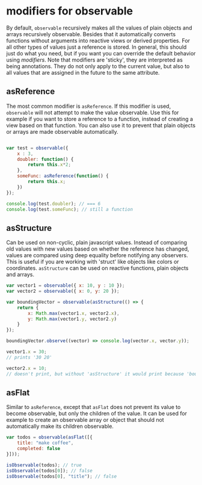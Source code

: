 # modifiers for observable

By default, `observable` recursively makes all the values of plain objects and arrays recursively observable.
Besides that it automatically converts functions without arguments into reactive views or derived properties.
For all other types of values just a reference is stored.
In general, this should just do what you need, but if you want you can override the default behavior using _modifiers_.
Note that modifiers are 'sticky', they are interpreted as being annotations.
They do not only apply to the current value, but also to all values that are assigned in the future to the same attribute.

## asReference

The most common modifier is `asReference`.
If this modifier is used, `observable` will not attempt to make the value observable.
Use this for example if you want to store a reference to a function, instead of creating a view based on that function.
You can also use it to prevent that plain objects or arrays are made observable automatically.

```javascript

var test = observable({
	x : 3,
	doubler: function() {
		return this.x*2;
	},
	someFunc: asReference(function() {
		return this.x;
	})
});

console.log(test.doubler); // === 6
console.log(test.someFunc); // still a function
```

## asStructure

Can be used on non-cyclic, plain javascript values.
Instead of comparing old values with new values based on whether the reference has changed, values are compared using deep equality before notifying any observers.
This is useful if you are working with 'struct' like objects like colors or coordinates.
`asStructure` can be used on reactive functions, plain objects and arrays.

```javascript
var vector1 = observable({ x: 10, y : 10 });
var vector2 = observable({ x: 0, y: 20 });

var boundingVector = observable(asStructure(() => {
	return {
		x: Math.max(vector1.x, vector2.x),
		y: Math.max(vector1.y, vector2.y)
	}
});

boundingVector.observe((vector) => console.log(vector.x, vector.y));

vector1.x = 30;
// prints '30 20'

vector2.x = 10;
// doesn't print, but without 'asStructure' it would print because 'boundingVector' always returns a new object.
```

## asFlat

Similar to `asReference`, except that `asFlat` does not prevent its value to become observable, but only the children of the value.
It can be used for example to create an observable array or object that should not automatically make its children observable.

```javascript
var todos = observable(asFlat([{
	title: "make coffee",
	completed: false
}]));

isObservable(todos); // true
isObservable(todos[0]); // false
isObservable(todos[0], "title"); // false
```
